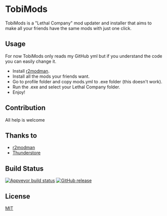 # TobiMods

TobiMods is a "Lethal Company" mod updater and installer that aims to make all your friends have the same mods with just one click.

## Usage

For now TobiMods only reads my GitHub yml but if you understand the code you can easily change it.

- Install [r2modman](https://github.com/ebkr/r2modmanPlus/releases/latest).
- Install all the mods your friends want.
- Go to profile folder and copy mods.yml to .exe folder (this doesn't work).
- Run the .exe and select your Lethal Company folder.
- Enjoy!

## Contribution

All help is welcome

## Thanks to

- [r2modman](https://github.com/ebkr/r2modmanPlus) 
- [Thunderstore](https://thunderstore.io/api/docs/) 

## Build Status

[![Appveyor build status](https://ci.appveyor.com/api/projects/status/github/bruderstein/PythonScript?branch=master&svg=true)](https://ci.appveyor.com/project/CaraMob323/tobimods) [![GitHub release](https://img.shields.io/github/release/CaraMob323/tobimods)]()


## License

[MIT](https://choosealicense.com/licenses/mit/)